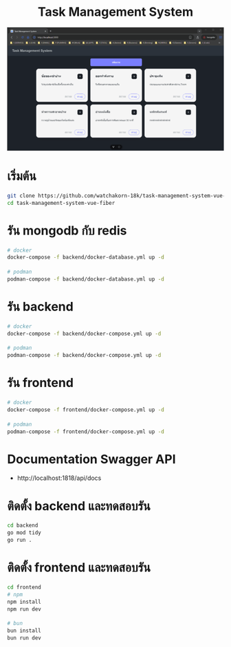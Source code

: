 <div align="center">

# Task Management System

![](example.gif)

</div>

# เริ่มต้น

```bash
git clone https://github.com/watchakorn-18k/task-management-system-vue-fiber
cd task-management-system-vue-fiber

```

# รัน mongodb กับ redis
```bash
# docker
docker-compose -f backend/docker-database.yml up -d

# podman
podman-compose -f backend/docker-database.yml up -d
```

# รัน backend
```bash
# docker
docker-compose -f backend/docker-compose.yml up -d

# podman
podman-compose -f backend/docker-compose.yml up -d
```

# รัน frontend
```bash
# docker
docker-compose -f frontend/docker-compose.yml up -d

# podman
podman-compose -f frontend/docker-compose.yml up -d
```

# Documentation Swagger API
- http://localhost:1818/api/docs

# ติดตั้ง backend และทดสอบรัน
```bash
cd backend
go mod tidy
go run .
```

# ติดตั้ง frontend และทดสอบรัน
```bash
cd frontend
# npm
npm install
npm run dev

# bun
bun install
bun run dev
```


